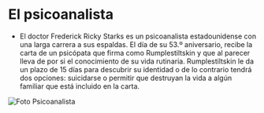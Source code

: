# El psicoanalista
- El doctor Frederick Ricky Starks es un psicoanalista estadounidense con una larga carrera a sus espaldas. El día de su 53.º aniversario, recibe la carta de un psicópata que firma como Rumplestiltskin y que al parecer lleva de por si el conocimiento de su vida rutinaria. Rumplestiltskin le da un plazo de 15 días para descubrir su identidad o de lo contrario tendrá dos opciones: suicidarse o permitir que destruyan la vida a algún familiar que está incluido en la carta.

![Foto Psicoanalista](https://images-na.ssl-images-amazon.com/images/I/91+kOSzUs6L.jpg)